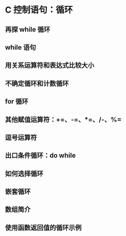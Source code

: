 # C 控制语句：循环

## 再探 while 循环

## while 语句

## 用关系运算符和表达式比较大小

## 不确定循环和计数循环

## for 循环

## 其他赋值运算符：+=、-=、\*=、/-、%=

## 逗号运算符

## 出口条件循环：do while

## 如何选择循环

## 嵌套循环

## 数组简介

## 使用函数返回值的循环示例
